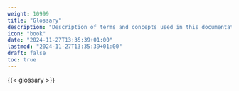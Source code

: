 ```yaml
---
weight: 10999
title: "Glossary"
description: "Description of terms and concepts used in this documentation."
icon: "book"
date: "2024-11-27T13:35:39+01:00"
lastmod: "2024-11-27T13:35:39+01:00"
draft: false
toc: true
---
```


{{< glossary >}}
